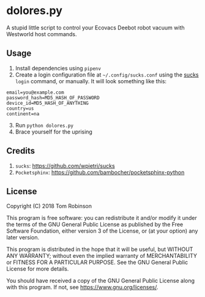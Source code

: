 dolores.py
==========

A stupid little script to control your Ecovacs Deebot robot vacuum with Westworld host commands.

Usage
-----

1. Install dependencies using `pipenv`
2. Create a login configuration file at `~/.config/sucks.conf` using the [sucks](https://github.com/wpietri/sucks) `login` command, or manually. It will look something like this:

```
email=you@example.com
password_hash=MD5_HASH_OF_PASSWORD
device_id=MD5_HASH_OF_ANYTHING
country=us
continent=na
```

3. Run `python dolores.py`
4. Brace yourself for the uprising

Credits
-------

1. `sucks`: https://github.com/wpietri/sucks
2. `Pocketsphinx`: https://github.com/bambocher/pocketsphinx-python

License
-------

Copyright (C) 2018 Tom Robinson

This program is free software: you can redistribute it and/or modify
it under the terms of the GNU General Public License as published by
the Free Software Foundation, either version 3 of the License, or
(at your option) any later version.

This program is distributed in the hope that it will be useful,
but WITHOUT ANY WARRANTY; without even the implied warranty of
MERCHANTABILITY or FITNESS FOR A PARTICULAR PURPOSE.  See the
GNU General Public License for more details.

You should have received a copy of the GNU General Public License
along with this program.  If not, see <https://www.gnu.org/licenses/>.

